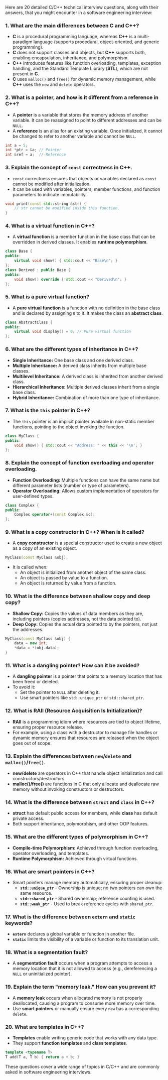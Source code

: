 Here are 20 detailed C/C++ technical interview questions, along with their answers, that you might encounter in a software engineering interview:

### 1. **What are the main differences between C and C++?**
   - **C** is a procedural programming language, whereas **C++** is a multi-paradigm language (supports procedural, object-oriented, and generic programming).
   - **C** does not support classes and objects, but **C++** supports both, enabling encapsulation, inheritance, and polymorphism.
   - **C++** introduces features like function overloading, templates, exception handling, and the Standard Template Library (**STL**), which are not present in **C**.
   - **C** uses `malloc()` and `free()` for dynamic memory management, while **C++** uses the `new` and `delete` operators.

### 2. **What is a pointer, and how is it different from a reference in C++?**
   - A **pointer** is a variable that stores the memory address of another variable. It can be reassigned to point to different addresses and can be `NULL`.
   - A **reference** is an alias for an existing variable. Once initialized, it cannot be changed to refer to another variable and cannot be `NULL`.
   ```cpp
   int a = 5;
   int *ptr = &a; // Pointer
   int &ref = a;  // Reference
   ```

### 3. **Explain the concept of `const` correctness in C++.**
   - `const` correctness ensures that objects or variables declared as `const` cannot be modified after initialization.
   - It can be used with variables, pointers, member functions, and function parameters to indicate immutability.
   ```cpp
   void print(const std::string &str) {
       // str cannot be modified inside this function.
   }
   ```

### 4. **What is a virtual function in C++?**
   - A **virtual function** is a member function in the base class that can be overridden in derived classes. It enables **runtime polymorphism**.
   ```cpp
   class Base {
   public:
       virtual void show() { std::cout << "Base\n"; }
   };
   class Derived : public Base {
   public:
       void show() override { std::cout << "Derived\n"; }
   };
   ```

### 5. **What is a pure virtual function?**
   - A **pure virtual function** is a function with no definition in the base class and is declared by assigning `0` to it. It makes the class an **abstract class**.
   ```cpp
   class AbstractClass {
   public:
       virtual void display() = 0; // Pure virtual function
   };
   ```

### 6. **What are the different types of inheritance in C++?**
   - **Single Inheritance:** One base class and one derived class.
   - **Multiple Inheritance:** A derived class inherits from multiple base classes.
   - **Multilevel Inheritance:** A derived class is inherited from another derived class.
   - **Hierarchical Inheritance:** Multiple derived classes inherit from a single base class.
   - **Hybrid Inheritance:** Combination of more than one type of inheritance.

### 7. **What is the `this` pointer in C++?**
   - The `this` pointer is an implicit pointer available in non-static member functions, pointing to the object invoking the function.
   ```cpp
   class MyClass {
   public:
       void show() { std::cout << "Address: " << this << '\n'; }
   };
   ```

### 8. **Explain the concept of function overloading and operator overloading.**
   - **Function Overloading:** Multiple functions can have the same name but different parameter lists (number or type of parameters).
   - **Operator Overloading:** Allows custom implementation of operators for user-defined types.
   ```cpp
   class Complex {
   public:
       Complex operator+(const Complex &c);
   };
   ```

### 9. **What is a copy constructor in C++? When is it called?**
   - A **copy constructor** is a special constructor used to create a new object as a copy of an existing object.
   ```cpp
   MyClass(const MyClass &obj);
   ```
   - It is called when:
     - An object is initialized from another object of the same class.
     - An object is passed by value to a function.
     - An object is returned by value from a function.

### 10. **What is the difference between shallow copy and deep copy?**
   - **Shallow Copy:** Copies the values of data members as they are, including pointers (copies addresses, not the data pointed to).
   - **Deep Copy:** Copies the actual data pointed to by the pointers, not just the addresses.
   ```cpp
   MyClass(const MyClass &obj) {
       data = new int;
       *data = *(obj.data);
   }
   ```

### 11. **What is a dangling pointer? How can it be avoided?**
   - A **dangling pointer** is a pointer that points to a memory location that has been freed or deleted.
   - To avoid it:
     - Set the pointer to `NULL` after deleting it.
     - Use smart pointers like `std::unique_ptr` or `std::shared_ptr`.

### 12. **What is RAII (Resource Acquisition Is Initialization)?**
   - **RAII** is a programming idiom where resources are tied to object lifetime, ensuring proper resource release.
   - For example, using a class with a destructor to manage file handles or dynamic memory ensures that resources are released when the object goes out of scope.

### 13. **Explain the differences between `new`/`delete` and `malloc()`/`free()`.**
   - **new/delete** are operators in C++ that handle object initialization and call constructors/destructors.
   - **malloc()/free()** are functions in C that only allocate and deallocate raw memory without invoking constructors or destructors.

### 14. **What is the difference between `struct` and `class` in C++?**
   - **struct** has default public access for members, while **class** has default private access.
   - Both support inheritance, polymorphism, and other OOP features.

### 15. **What are the different types of polymorphism in C++?**
   - **Compile-time Polymorphism:** Achieved through function overloading, operator overloading, and templates.
   - **Runtime Polymorphism:** Achieved through virtual functions.

### 16. **What are smart pointers in C++?**
   - Smart pointers manage memory automatically, ensuring proper cleanup:
     - **`std::unique_ptr`** - Ownership is unique; no two pointers can own the same resource.
     - **`std::shared_ptr`** - Shared ownership; reference counting is used.
     - **`std::weak_ptr`** - Used to break reference cycles with `shared_ptr`.

### 17. **What is the difference between `extern` and `static` keywords?**
   - **`extern`** declares a global variable or function in another file.
   - **`static`** limits the visibility of a variable or function to its translation unit.

### 18. **What is a segmentation fault?**
   - A **segmentation fault** occurs when a program attempts to access a memory location that it is not allowed to access (e.g., dereferencing a `NULL` or uninitialized pointer).

### 19. **Explain the term "memory leak." How can you prevent it?**
   - A **memory leak** occurs when allocated memory is not properly deallocated, causing a program to consume more memory over time.
   - Use **smart pointers** or manually ensure every `new` has a corresponding `delete`.

### 20. **What are templates in C++?**
   - **Templates** enable writing generic code that works with any data type.
   - They support **function templates** and **class templates**.
   ```cpp
   template <typename T>
   T add(T a, T b) { return a + b; }
   ``` 

These questions cover a wide range of topics in C/C++ and are commonly asked in software engineering interviews.